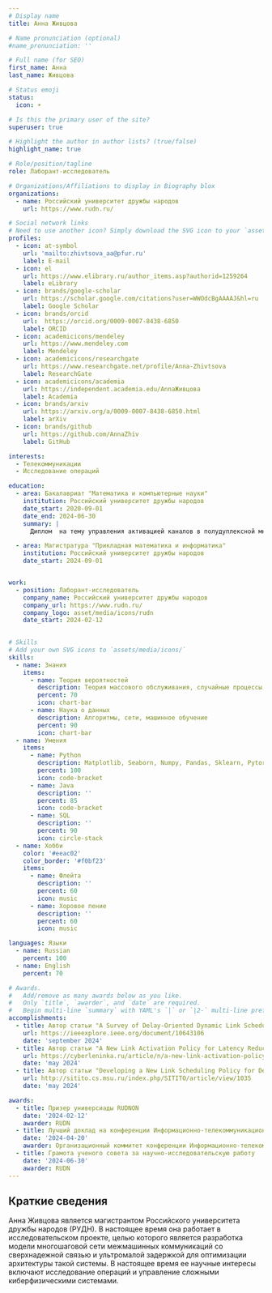 ```yaml
---
# Display name
title: Анна Живцова

# Name pronunciation (optional)
#name_pronunciation: '' 

# Full name (for SEO)
first_name: Анна
last_name: Живцова

# Status emoji
status:
  icon: ☀️

# Is this the primary user of the site?
superuser: true

# Highlight the author in author lists? (true/false)
highlight_name: true

# Role/position/tagline
role: Лаборант-исследователь

# Organizations/Affiliations to display in Biography blox
organizations:
  - name: Российский университет дружбы народов
    url: https://www.rudn.ru/

# Social network links
# Need to use another icon? Simply download the SVG icon to your `assets/media/icons/` folder.
profiles:
  - icon: at-symbol
    url: 'mailto:zhivtsova_aa@pfur.ru'
    label: E-mail
  - icon: el
    url: https://www.elibrary.ru/author_items.asp?authorid=1259264
    label: eLibrary
  - icon: brands/google-scholar
    url: https://scholar.google.com/citations?user=WWOdcBgAAAAJ&hl=ru
    label: Google Scholar
  - icon: brands/orcid
    url:  https://orcid.org/0009-0007-8438-6850
    label: ORCID
  - icon: academicicons/mendeley
    url: https://www.mendeley.com
    label: Mendeley
  - icon: academicicons/researchgate
    url: https://www.researchgate.net/profile/Anna-Zhivtsova 
    label: ResearchGate
  - icon: academicicons/academia
    url: https://independent.academia.edu/AnnaЖивцова
    label: Academia
  - icon: brands/arxiv
    url: https://arxiv.org/a/0009-0007-8438-6850.html
    label: arXiv
  - icon: brands/github
    url: https://github.com/AnnaZhiv
    label: GitHub

interests:
  - Телекоммуникации
  - Исследование операций

education:
  - area: Бакалавриат "Математика и компьютерные науки"
    institution: Российский университет дружбы народов
    date_start: 2020-09-01
    date_end: 2024-06-30
    summary: |
      Диплом  на тему управления активацией каналов в полудуплексной многошаговой сети интегрированного доступа и транзита (Integrated Access and Backhaul)

  - area: Mагистратура "Прикладная математика и информатика"
    institution: Российский университет дружбы народов
    date_start: 2024-09-01


work:
  - position: Лаборант-исследователь
    company_name: Российский университет дружбы народов
    company_url: https://www.rudn.ru/
    company_logo: asset/media/icons/rudn
    date_start: 2024-02-12

  
# Skills
# Add your own SVG icons to `assets/media/icons/`
skills:
  - name: Знания
    items:
      - name: Теория вероятностей
        description: Теория массового обслуживания, случайные процессы,статистика 
        percent: 70
        icon: chart-bar
      - name: Наука о данных
        description: Алгоритмы, сети, машинное обучение
        percent: 90
        icon: chart-bar
  - name: Умения
    items:
      - name: Python
        description: Matplotlib, Seaborn, Numpy, Pandas, Sklearn, Pytorch
        percent: 100
        icon: code-bracket
      - name: Java
        description: ''
        percent: 85
        icon: code-bracket
      - name: SQL
        description: ''
        percent: 90
        icon: circle-stack
  - name: Хобби
    color: '#eeac02'
    color_border: '#f0bf23'
    items:
      - name: Флейта
        description: ''
        percent: 60
        icon: music
      - name: Хоровое пение
        description: ''
        percent: 60
        icon: music

languages: Языки
  - name: Russian
    percent: 100
  - name: English
    percent: 70

# Awards.
#   Add/remove as many awards below as you like.
#   Only `title`, `awarder`, and `date` are required.
#   Begin multi-line `summary` with YAML's `|` or `|2-` multi-line prefix and indent 2 spaces below.
accomplishments:
  - title: Автор статьи "A Survey of Delay-Oriented Dynamic Link Scheduling Policies for 5G/6G Integrated Access and Backhaul Systems"
    url: https://ieeexplore.ieee.org/document/10643106
    date: 'september 2024'
  - title: Автор статьи "A New Link Activation Policy for Latency Reduction in 5G Integrated Access and Backhaul Systems"
    url: https://cyberleninka.ru/article/n/a-new-link-activation-policy-for-latency-reduction-in-5g-integrated-access-and-backhaul-systems
    date: 'may 2024'
  - title: Автор статьи "Developing a New Link Scheduling Policy for Delay Reduction in 5G Integrated Access and Backhaul Systems"
    url: http://sitito.cs.msu.ru/index.php/SITITO/article/view/1035
    date: 'may 2024'

awards:
  - title: Призер универсиады RUDNON
    date: '2024-02-12'
    awarder: RUDN
  - title: Лучший доклад на конференции Информационно-телекоммуникационные технологии и  математическое моделирование в высокопроизводительных системах (ITTMM) 2024 
    date: '2024-04-20'
    awarder: Организационный коммитет конференции Информационно-телекоммуникационные технологии и  математическое моделирование в высокопроизводительных системах (ITTMM)
  - title: Грамота ученого совета за научно-исследовательскую работу 
    date: '2024-06-30'
    awarder: RUDN
---
```


## Краткие сведения

Анна Живцова является магистрантом Российского университета дружбы народов (РУДН). В настоящее время она работает в исследовательском проекте, целью которого является разработка модели многошаговой сети межмашинных коммуникаций со сверхнадежной связью и ультромалой задержкой для оптимизации архитектуры такой системы. В настоящее время ее научные интересы включают исследование операций и управление сложными киберфизическими системами.